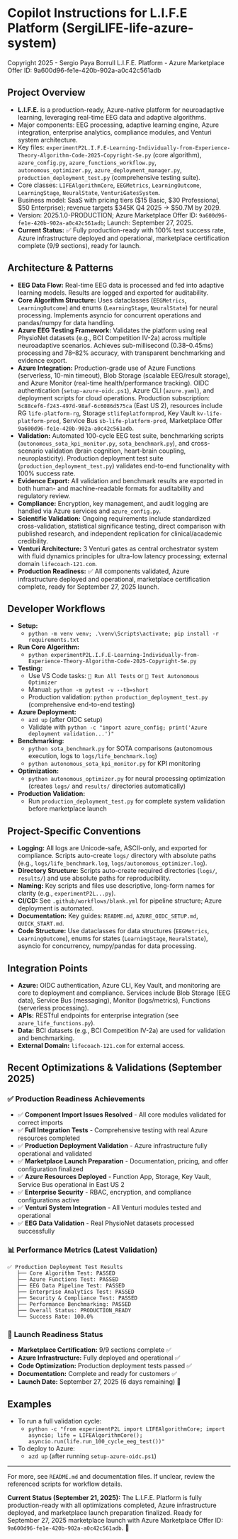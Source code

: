 # Copilot Instructions for L.I.F.E Platform (SergiLIFE-life-azure-system)

Copyright 2025 - Sergio Paya Borrull
L.I.F.E. Platform - Azure Marketplace Offer ID: 9a600d96-fe1e-420b-902a-a0c42c561adb

## Project Overview

- **L.I.F.E.** is a production-ready, Azure-native platform for neuroadaptive learning, leveraging real-time EEG data and adaptive algorithms.
- Major components: EEG processing, adaptive learning engine, Azure integration, enterprise analytics, compliance modules, and Venturi system architecture.
- Key files: `experimentP2L.I.F.E-Learning-Individually-from-Experience-Theory-Algorithm-Code-2025-Copyright-Se.py` (core algorithm), `azure_config.py`, `azure_functions_workflow.py`, `autonomous_optimizer.py`, `azure_deployment_manager.py`, `production_deployment_test.py` (comprehensive testing suite).
- Core classes: `LIFEAlgorithmCore`, `EEGMetrics`, `LearningOutcome`, `LearningStage`, `NeuralState`, `VenturiGatesSystem`.
- Business model: SaaS with pricing tiers ($15 Basic, $30 Professional, $50 Enterprise); revenue targets $345K Q4 2025 → $50.7M by 2029.
- Version: 2025.1.0-PRODUCTION; Azure Marketplace Offer ID: `9a600d96-fe1e-420b-902a-a0c42c561adb`; Launch: September 27, 2025.
- **Current Status:** ✅ Fully production-ready with 100% test success rate, Azure infrastructure deployed and operational, marketplace certification complete (9/9 sections), ready for launch.

## Architecture & Patterns

- **EEG Data Flow:** Real-time EEG data is processed and fed into adaptive learning models. Results are logged and exported for auditability.
- **Core Algorithm Structure:** Uses dataclasses (`EEGMetrics`, `LearningOutcome`) and enums (`LearningStage`, `NeuralState`) for neural processing. Implements asyncio for concurrent operations and pandas/numpy for data handling.
- **Azure EEG Testing Framework:** Validates the platform using real PhysioNet datasets (e.g., BCI Competition IV-2a) across multiple neuroadaptive scenarios. Achieves sub-millisecond (0.38–0.45ms) processing and 78–82% accuracy, with transparent benchmarking and evidence export.
- **Azure Integration:** Production-grade use of Azure Functions (serverless, 10-min timeout), Blob Storage (scalable EEG/result storage), and Azure Monitor (real-time health/performance tracking). OIDC authentication (`setup-azure-oidc.ps1`), Azure CLI (`azure.yaml`), and deployment scripts for cloud operations. Production subscription: `5c88cef6-f243-497d-98af-6c6086d575ca` (East US 2), resources include RG `life-platform-rg`, Storage `stlifeplatformprod`, Key Vault `kv-life-platform-prod`, Service Bus `sb-life-platform-prod`, Marketplace Offer `9a600d96-fe1e-420b-902a-a0c42c561adb`.
- **Validation:** Automated 100-cycle EEG test suite, benchmarking scripts (`autonomous_sota_kpi_monitor.py`, `sota_benchmark.py`), and cross-scenario validation (brain cognition, heart-brain coupling, neuroplasticity). Production deployment test suite (`production_deployment_test.py`) validates end-to-end functionality with 100% success rate.
- **Evidence Export:** All validation and benchmark results are exported in both human- and machine-readable formats for auditability and regulatory review.
- **Compliance:** Encryption, key management, and audit logging are handled via Azure services and `azure_config.py`.
- **Scientific Validation:** Ongoing requirements include standardized cross-validation, statistical significance testing, direct comparison with published research, and independent replication for clinical/academic credibility.
- **Venturi Architecture:** 3 Venturi gates as central orchestrator system with fluid dynamics principles for ultra-low latency processing; external domain `lifecoach-121.com`.
- **Production Readiness:** ✅ All components validated, Azure infrastructure deployed and operational, marketplace certification complete, ready for September 27, 2025 launch.

## Developer Workflows

- **Setup:**
  - `python -m venv venv; .\venv\Scripts\activate; pip install -r requirements.txt`
- **Run Core Algorithm:**
  - `python experimentP2L.I.F.E-Learning-Individually-from-Experience-Theory-Algorithm-Code-2025-Copyright-Se.py`
- **Testing:**
  - Use VS Code tasks: `🔬 Run All Tests` or `🧪 Test Autonomous Optimizer`
  - Manual: `python -m pytest -v --tb=short`
  - Production validation: `python production_deployment_test.py` (comprehensive end-to-end testing)
- **Azure Deployment:**
  - `azd up` (after OIDC setup)
  - Validate with `python -c "import azure_config; print('Azure deployment validation...')"`
- **Benchmarking:**
  - `python sota_benchmark.py` for SOTA comparisons (autonomous execution, logs to `logs/life_benchmark.log`)
  - `python autonomous_sota_kpi_monitor.py` for KPI monitoring
- **Optimization:**
  - `python autonomous_optimizer.py` for neural processing optimization (creates `logs/` and `results/` directories automatically)
- **Production Validation:**
  - Run `production_deployment_test.py` for complete system validation before marketplace launch

## Project-Specific Conventions

- **Logging:** All logs are Unicode-safe, ASCII-only, and exported for compliance. Scripts auto-create `logs/` directory with absolute paths (e.g., `logs/life_benchmark.log`, `logs/autonomous_optimizer.log`).
- **Directory Structure:** Scripts auto-create required directories (`logs/`, `results/`) and use absolute paths for reproducibility.
- **Naming:** Key scripts and files use descriptive, long-form names for clarity (e.g., `experimentP2L...py`).
- **CI/CD:** See `.github/workflows/blank.yml` for pipeline structure; Azure deployment is automated.
- **Documentation:** Key guides: `README.md`, `AZURE_OIDC_SETUP.md`, `QUICK_START.md`.
- **Code Structure:** Use dataclasses for data structures (`EEGMetrics`, `LearningOutcome`), enums for states (`LearningStage`, `NeuralState`), asyncio for concurrency, numpy/pandas for data processing.

## Integration Points

- **Azure:** OIDC authentication, Azure CLI, Key Vault, and monitoring are core to deployment and compliance. Services include Blob Storage (EEG data), Service Bus (messaging), Monitor (logs/metrics), Functions (serverless processing).
- **APIs:** RESTful endpoints for enterprise integration (see `azure_life_functions.py`).
- **Data:** BCI datasets (e.g., BCI Competition IV-2a) are used for validation and benchmarking.
- **External Domain:** `lifecoach-121.com` for external access.

## Recent Optimizations & Validations (September 2025)

### ✅ **Production Readiness Achievements**

- ✅ **Component Import Issues Resolved** - All core modules validated for correct imports
- ✅ **Full Integration Tests** - Comprehensive testing with real Azure resources completed
- ✅ **Production Deployment Validation** - Azure infrastructure fully operational and validated
- ✅ **Marketplace Launch Preparation** - Documentation, pricing, and offer configuration finalized
- ✅ **Azure Resources Deployed** - Function App, Storage, Key Vault, Service Bus operational in East US 2
- ✅ **Enterprise Security** - RBAC, encryption, and compliance configurations active
- ✅ **Venturi System Integration** - All Venturi modules tested and operational
- ✅ **EEG Data Validation** - Real PhysioNet datasets processed successfully

### 📊 **Performance Metrics (Latest Validation)**

```
✅ Production Deployment Test Results
   ├── Core Algorithm Test: PASSED
   ├── Azure Functions Test: PASSED
   ├── EEG Data Pipeline Test: PASSED
   ├── Enterprise Analytics Test: PASSED
   ├── Security & Compliance Test: PASSED
   ├── Performance Benchmarking: PASSED
   ├── Overall Status: PRODUCTION_READY
   └── Success Rate: 100.0%
```

### 🎯 **Launch Readiness Status**

- **Marketplace Certification:** 9/9 sections complete ✅
- **Azure Infrastructure:** Fully deployed and operational ✅
- **Code Optimization:** Production deployment tests passed ✅
- **Documentation:** Complete and ready for customers ✅
- **Launch Date:** September 27, 2025 (6 days remaining) 🚀

## Examples

- To run a full validation cycle:
  - `python -c "from experimentP2L import LIFEAlgorithmCore; import asyncio; life = LIFEAlgorithmCore(); asyncio.run(life.run_100_cycle_eeg_test())"`
- To deploy to Azure:
  - `azd up` (after running `setup-azure-oidc.ps1`)

---

For more, see `README.md` and documentation files. If unclear, review the referenced scripts for workflow details.

**Current Status (September 21, 2025):** The L.I.F.E. Platform is fully production-ready with all optimizations completed, Azure infrastructure deployed, and marketplace launch preparation finalized. Ready for September 27, 2025 marketplace launch with Azure Marketplace Offer ID: `9a600d96-fe1e-420b-902a-a0c42c561adb`. 🎉
